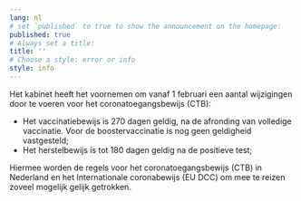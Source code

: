 ```yaml
---
lang: nl
# set `published` to true to show the announcement on the homepage:
published: true
# Always set a title:
title: ''
# Choose a style: error or info
style: info
---
```

Het kabinet heeft het voornemen om vanaf  1 februari een aantal wijzigingen door te voeren voor het coronatoegangsbewijs (CTB):

* Het vaccinatiebewijs is 270 dagen geldig, na de afronding van volledige vaccinatie. Voor de boostervaccinatie is nog geen geldigheid vastgesteld;
* Het herstelbewijs is tot 180 dagen geldig na de positieve test;

Hiermee worden de regels voor het coronatoegangsbewijs (CTB) in Nederland en het Internationale coronabewijs (EU DCC) om mee te reizen zoveel mogelijk gelijk getrokken.
